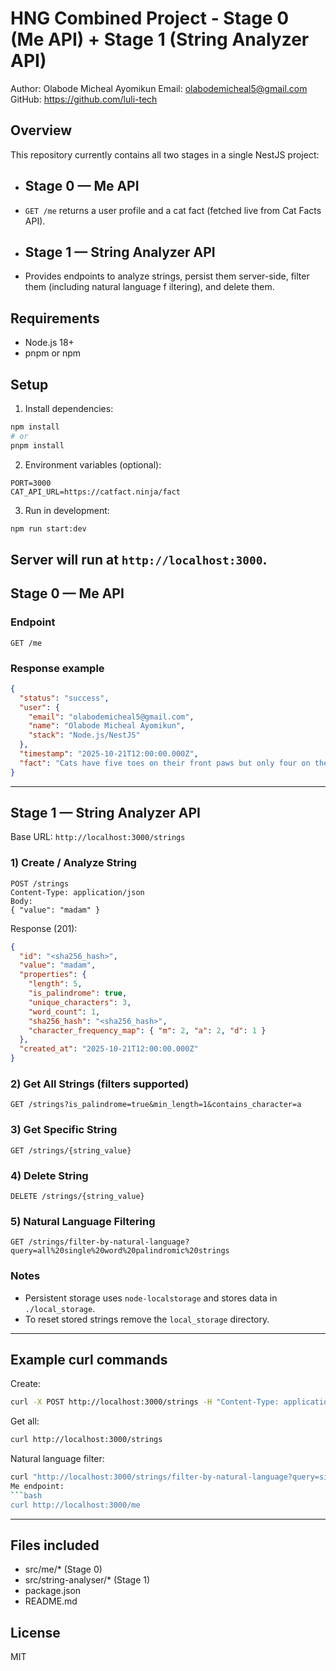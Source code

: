 # HNG Combined Project - Stage 0 (Me API) + Stage 1 (String Analyzer API)

Author: Olabode Micheal Ayomikun
Email: olabodemicheal5@gmail.com
GitHub: https://github.com/luli-tech

## Overview

This repository currently contains all two stages in a single NestJS project:

- ## Stage 0 — Me API
- `GET /me` returns a user profile and a cat fact (fetched live from Cat Facts API).
- ## Stage 1 — String Analyzer API
- Provides endpoints to analyze strings, persist them server-side, filter them (including natural language f
  iltering), and delete them.

## Requirements

- Node.js 18+
- pnpm or npm

## Setup

1. Install dependencies:

```bash
npm install
# or
pnpm install
```

2. Environment variables (optional):

```
PORT=3000
CAT_API_URL=https://catfact.ninja/fact
```

3. Run in development:

```bash
npm run start:dev
```

## Server will run at `http://localhost:3000`.

## Stage 0 — Me API

### Endpoint

```
GET /me

```

### Response example

```json
{
  "status": "success",
  "user": {
    "email": "olabodemicheal5@gmail.com",
    "name": "Olabode Micheal Ayomikun",
    "stack": "Node.js/NestJS"
  },
  "timestamp": "2025-10-21T12:00:00.000Z",
  "fact": "Cats have five toes on their front paws but only four on the back ones."
}
```

---

## Stage 1 — String Analyzer API

Base URL: `http://localhost:3000/strings`

### 1) Create / Analyze String

```
POST /strings
Content-Type: application/json
Body:
{ "value": "madam" }
```

Response (201):

```json
{
  "id": "<sha256_hash>",
  "value": "madam",
  "properties": {
    "length": 5,
    "is_palindrome": true,
    "unique_characters": 3,
    "word_count": 1,
    "sha256_hash": "<sha256_hash>",
    "character_frequency_map": { "m": 2, "a": 2, "d": 1 }
  },
  "created_at": "2025-10-21T12:00:00.000Z"
}
```

### 2) Get All Strings (filters supported)

```
GET /strings?is_palindrome=true&min_length=1&contains_character=a
```

### 3) Get Specific String

```
GET /strings/{string_value}
```

### 4) Delete String

```
DELETE /strings/{string_value}
```

### 5) Natural Language Filtering

```
GET /strings/filter-by-natural-language?query=all%20single%20word%20palindromic%20strings
```

### Notes

- Persistent storage uses `node-localstorage` and stores data in `./local_storage`.
- To reset stored strings remove the `local_storage` directory.

---

## Example curl commands

Create:

```bash
curl -X POST http://localhost:3000/strings -H "Content-Type: application/json" -d '{"value":"madam"}'
```

Get all:

```bash
curl http://localhost:3000/strings
```

Natural language filter:

````bash
curl "http://localhost:3000/strings/filter-by-natural-language?query=single%20word%20palindromic%20string```
Me endpoint:
```bash
curl http://localhost:3000/me
````

---

## Files included

- src/me/\* (Stage 0)
- src/string-analyser/\* (Stage 1)
- package.json
- README.md

## License

MIT
